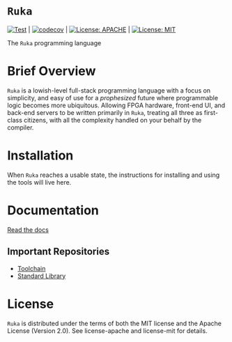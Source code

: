 # `Ruka`
[![Test](https://github.com/ruka-lang/ruka/actions/workflows/test.yml/badge.svg?branch=main)](https://github.com/ruka-lang/ruka/actions/workflows/test.yml) |
[![codecov](https://codecov.io/gh/ruka-lang/ruka/branch/main/graph/badge.svg?token=C4EIJ82UWY)](https://codecov.io/gh/ruka-lang/ruka) |
[![License: APACHE](https://img.shields.io/badge/License-Apache_2.0-blue.svg)](https://opensource.org/licenses/Apache-2.0) |
[![License: MIT](https://img.shields.io/badge/License-MIT-yellow.svg)](https://opensource.org/licenses/MIT)

The `Ruka` programming language

# Brief Overview
`Ruka` is a lowish-level full-stack programming language with a focus on simplicity, and easy of use for a *prophesized* future where programmable logic becomes more ubiquitous. Allowing FPGA hardware, front-end UI, and back-end servers to be written primarily in `Ruka`, treating all three as first-class citizens, with all the complexity handled on your behalf by the compiler.

# Installation
When `Ruka` reaches a usable state, the instructions for installing and using the tools will live here.

# Documentation

[Read the docs](https://www.ruka-lang.org)

## Important Repositories
- [Toolchain](https://www.github.com/ruka-lang/rukaup)
- [Standard Library](https://www.github.com/ruka-lang/ruka-std)

# License
`Ruka` is distributed under the terms of both the MIT license and the Apache License (Version 2.0). See license-apache and license-mit for details.

